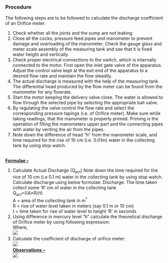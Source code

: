 ### Procedure <br>
The following steps are to be followed to calculate the discharge coefficient of an Orifice meter:<br>
1. Check whether all the joints and the sump are not leaking <br>
2. Close all the cocks, pressure feed pipes and manometer to prevent damage and overloading of the manometer. Check the gauge glass and meter scale assembly of the measuring tank and see that it is fixed water height and vertically. <br>
3. Check proper electrical connections to the switch, which is internally connected to the motor. First open the inlet gate valve of the apparatus. Adjust the control valve kept at the exit end of the apparatus to a desired flow rate and maintain the flow steadily.<br> 
4. The actual discharge is measured with the help of the measuring tank. The differential head produced by the flow meter can be found from the manometer for any flowrate.<br>
5. Start the motor keeping the delivery valve close. The water is allowed to flow through the selected pipe by selecting the appropriate ball valve.<br>
6. By regulating the valve control the flow rate and select the corresponding pressure tapings (i.e. of Orifice meter). Make sure while taking readings, that the manometer is properly primed. Priming is the operation of filling the manometers upper part and the connecting pipes with water by venting the air from the pipes.<br>
7. Note down the difference of head “h” from the manometer scale, and time required for the rise of 10 cm (i.e. 0.01m) water in the collecting tank by using stop watch.<br><br>

<b><U>Formulae – </U></b><br>
1. Calculate Actual Discharge (Q<sub>act</sub>)
Note down the time required for the rice of 10 cm (i.e 0.1 m) water in the collecting tank by using stop watch. Calculate discharge using below formulae:
Discharge: The time taken collect some ‘R’ cm of water in the collecting tank<br>
Q<sub>act</sub>=((A×R)/t)  
A = area of the collecting tank in m<sup>² </sup><br>
R = rise of water level taken in meters (say 0.1 m or 10 cm) <br>
t = time taken for rise of water level to height ‘R’ in seconds<br>
2. Using difference in mercury level “h” calculate the theoretical discharge of Orifice meter by using following expression: <br>
Where,<br> 
<image src="images/P1.PNG"><br>
3. Calculate the coefficient of discharge of orifice meter:<br>
<image src="images/P3.PNG"><br>
<b>	<U>Observations – </U></b><br>
<image src="images/O1.PNG"><br>
